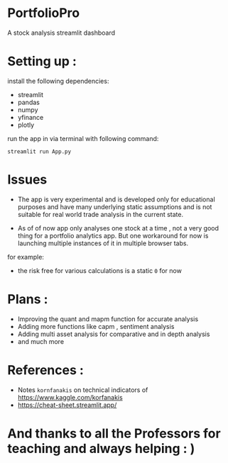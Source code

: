 # PortfolioPro
 A stock analysis streamlit dashboard

# Setting up : 

install the following dependencies:

- streamlit
- pandas
- numpy
- yfinance 
- plotly

run the app in via terminal with following command: 

`streamlit run App.py`

# Issues 

- The app is very experimental and is developed only for educational purposes and have many underlying static assumptions and is not suitable for real world trade analysis in the current state. 

- As of of now app only analyses one stock at a time , not a very good thing for a portfolio analytics app. But one workaround for now is launching multiple instances of it in multiple browser tabs.

for example: 

- the risk free for various calculations is a static `0` for now

# Plans :

- Improving the quant and mapm function for accurate analysis 
- Adding more functions like capm , sentiment analysis 
- Adding multi asset analysis for comparative and in depth analysis 
- and much more

# References : 

- Notes `kornfanakis` on technical indicators of https://www.kaggle.com/korfanakis
- https://cheat-sheet.streamlit.app/

# And thanks to all the Professors for teaching and always helping : )




